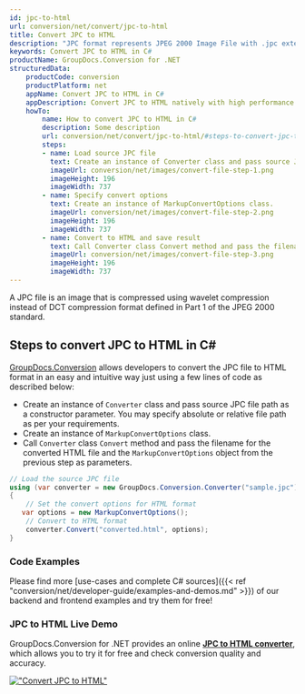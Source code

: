```yaml
---
id: jpc-to-html
url: conversion/net/convert/jpc-to-html
title: Convert JPC to HTML
description: "JPC format represents JPEG 2000 Image File with .jpc extension. Learn how to convert JPC to HTML file programmatically in C# language using GroupDocs.Conversion for .NET library."
keywords: Convert JPC to HTML in C#
productName: GroupDocs.Conversion for .NET
structuredData:
    productCode: conversion
    productPlatform: net
    appName: Convert JPC to HTML in C#
    appDescription: Convert JPC to HTML natively with high performance using C# language and server side GroupDocs.Conversion for .NET APIs, without the use of any software like Microsoft or Open Office.
    howTo:
        name: How to convert JPC to HTML in C# 
        description: Some description
        url: conversion/net/convert/jpc-to-html/#steps-to-convert-jpc-to-html-in-c
        steps:
        - name: Load source JPC file 
          text: Create an instance of Converter class and pass source JPC file path as a constructor parameter. You may specify absolute or relative file path as per your requirements. 
          imageUrl: conversion/net/images/convert-file-step-1.png
          imageHeight: 196
          imageWidth: 737
        - name: Specify convert options 
          text: Create an instance of MarkupConvertOptions class.
          imageUrl: conversion/net/images/convert-file-step-2.png
          imageHeight: 196
          imageWidth: 737
        - name: Convert to HTML and save result 
          text: Call Converter class Convert method and pass the filename for the converted HTML file and the MarkupConvertOptions object from the previous step as parameters.
          imageUrl: conversion/net/images/convert-file-step-3.png
          imageHeight: 196
          imageWidth: 737
---
```


A JPC file is an image that is compressed using wavelet compression instead of DCT compression format defined in Part 1 of the JPEG 2000 standard.

## Steps to convert JPC to HTML in C#

[GroupDocs.Conversion](https://products.groupdocs.com/conversion/net) allows developers to convert the JPC file to HTML format in an easy and intuitive way just using a few lines of code as described below:

* Create an instance of `Converter` class and pass source JPC file path as a constructor parameter. You may specify absolute or relative file path as per your requirements. 
* Create an instance of `MarkupConvertOptions` class.
* Call `Converter` class `Convert` method and pass the filename for the converted HTML file and the `MarkupConvertOptions` object from the previous step as parameters.

```csharp
// Load the source JPC file
using (var converter = new GroupDocs.Conversion.Converter("sample.jpc"))
{
    // Set the convert options for HTML format
   var options = new MarkupConvertOptions();
    // Convert to HTML format
    converter.Convert("converted.html", options);
}
```

### Code Examples

Please find more [use-cases and complete C# sources]({{< ref "conversion/net/developer-guide/examples-and-demos.md" >}}) of our backend and frontend examples and try them for free!

### JPC to HTML Live Demo

GroupDocs.Conversion for .NET provides an online [**JPC to HTML converter**](https://products.groupdocs.app/conversion/jpc-to-html), which allows you to try it for free and check conversion quality and accuracy.

[!["Convert JPC to HTML"](conversion/net/images/convert-to-html/convert-jpc-to-html.png)](https://products.groupdocs.app/conversion/jpc-to-html)